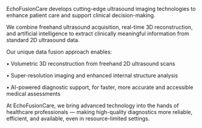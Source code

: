 EchoFusionCare develops cutting-edge ultrasound imaging technologies to enhance patient care and support clinical decision-making.

We combine freehand ultrasound acquisition, real-time 3D reconstruction, and artificial intelligence to extract clinically meaningful information from standard 2D ultrasound data.

Our unique data fusion approach enables:

• Volumetric 3D reconstruction from freehand 2D ultrasound scans

• Super-resolution imaging and enhanced internal structure analysis

• AI-powered diagnostic support, for faster, more accurate and accessible medical assessments

At EchoFusionCare, we bring advanced technology into the hands of healthcare professionals — making high-quality diagnostics more reliable, efficient, and available, even in resource-limited settings.
